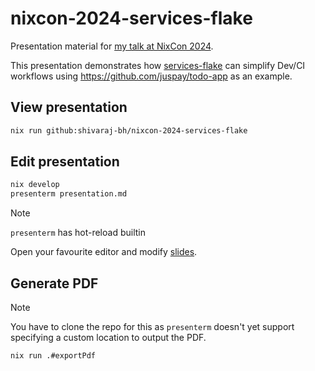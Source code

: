 # nixcon-2024-services-flake

Presentation material for [my talk at NixCon 2024](https://talks.nixcon.org/nixcon-2024/talk/review/UTZQ8YZHKSMTUPRSC83TKALDUYNL9BCX).

This presentation demonstrates how [services-flake](https://github.com/juspay/services-flake) can simplify Dev/CI workflows using <https://github.com/juspay/todo-app> as an example.

## View presentation

```sh
nix run github:shivaraj-bh/nixcon-2024-services-flake
```

## Edit presentation

```sh
nix develop
presenterm presentation.md
```
>[!NOTE]
> `presenterm` has hot-reload builtin

Open your favourite editor and modify [slides](presentation.md).

## Generate PDF
>[!NOTE]
> You have to clone the repo for this as `presenterm` doesn't yet support specifying a custom location to output the PDF.

```sh
nix run .#exportPdf
```

